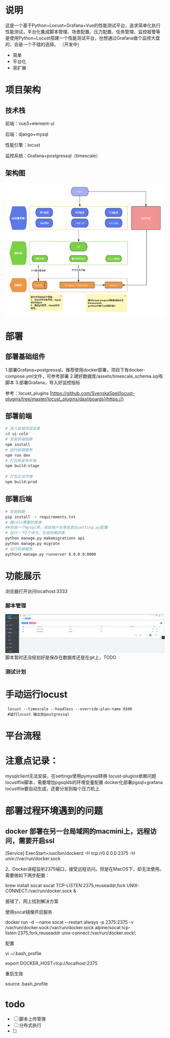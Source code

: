 # 说明

这是一个基于Python+Locust+Grafana+Vue的性能测试平台，追求简单化执行性能测试，平台化集成脚本管理、场景配置、压力配置、任务管理、监控报警等
是使用Python+Locust搭建一个性能测试平台，也想通过Grafana做个监控大盘的，会是一个不错的选择。
（开发中）

* 简单
* 平台化
* 易扩展

# 项目架构

## 技术栈

前端：vue3+element-ui

后端：django+mysql

性能引擎：locust

监控系统：Grafana+postgressql（timescale）

## 架构图

![系统简要架构图](assets/system_framework.png)

# 部署

## 部署基础组件

1.部署Grafana+postgressql，推荐使用docker部署，项目下有docker-compose.yml文件，可参考部署
2.建好数据库/assets/timescale_schema.sql有脚本
3.部署Grafana，导入好监控指标

参考：locust_plugins [https://github.com/SvenskaSpel/locust-plugins/tree/master/locust_plugins/dashboards](https://)

## 部署前端

```bash
# 进入前端项目目录
cd ui-colo
# 安装前端依赖
npm install
# 运行前端服务
npm run dev
# 打包预发布环境
npm build:stage

# 打包正式环境
npm build:prod

```

## 部署后端

```bash
# 安装依赖
pip install -r requirements.txt
# 建colo需要的库表
##安装一个mysql库，具体用户名等信息在setting.py配置
# 运行一下2个命令，生成所需的表
python manage.py makemigrations api
python manage.py migrate
# 运行后端服务
python3 manage.py runserver 0.0.0.0:8000

```

# 功能展示

浏览器打开访问localhost:3333

### 脚本管理

![image.png](assets/image_script.png)
脚本暂时还没规划好是保存在数据库还是在git上，TODO

### 测试计划


# 手动运行locust

```shell
 locust --timescale --headless --override-plan-name 0108
 #运行locust 输出到postgressql
```

# 平台流程

# 注意点记录：

mysqlclient无法安装，在settings使用pymysql转换
locust-plugins依赖问题
locustfile脚本，需要增加pgsqldb的环境变量配置
docker化部署pgsql+grafana
locustfile要自动生成，还要分发到每个压力机上

# 部署过程环境遇到的问题

## docker 部署在另一台局域网的macmini上，远程访问，需要开启ssl

[Service]
ExecStart=/usr/bin/dockerd -H tcp://0.0.0.0:2375 -H unix://var/run/docker.sock

2、Docker进程监听2375端口，接受远程访问。但是在MacOS下，却无法使用。需要做如下两步配置：

brew install socat
socat TCP-LISTEN:2375,reuseaddr,fork UNIX-CONNECT:/var/run/docker.sock &

报错了，网上找到解决方案

使用socat镜像开启服务

docker run -d --name socat --restart always -p 2375:2375 -v /var/run/docker.sock:/var/run/docker.sock alpine/socat tcp-listen:2375,fork,reuseaddr unix-connect:/var/run/docker.sock\

配置

vi ~/.bash_profile

export DOCKER_HOST=tcp://localhost:2375

重启生效

source .bash_profile

# todo

* [ ]  脚本上传管理
* [ ]  分布式执行
* [ ]
